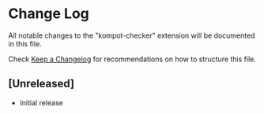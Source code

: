 # Change Log

All notable changes to the "kompot-checker" extension will be documented in this file.

Check [Keep a Changelog](http://keepachangelog.com/) for recommendations on how to structure this file.

## [Unreleased]

- Initial release